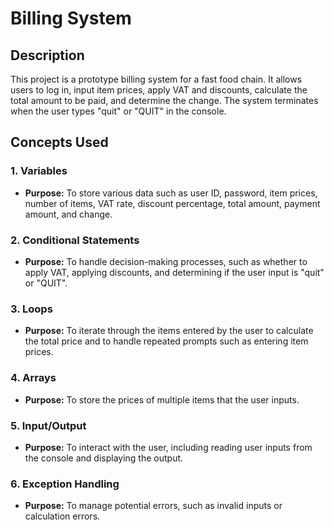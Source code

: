 # Billing System

## Description
This project is a prototype billing system for a fast food chain. It allows users to log in, input item prices, apply VAT and discounts, calculate the total amount to be paid, and determine the change. The system terminates when the user types "quit" or "QUIT" in the console.

## Concepts Used

### 1. Variables
- **Purpose:** To store various data such as user ID, password, item prices, number of items, VAT rate, discount percentage, total amount, payment amount, and change.

### 2. Conditional Statements
- **Purpose:** To handle decision-making processes, such as whether to apply VAT, applying discounts, and determining if the user input is "quit" or "QUIT".

### 3. Loops
- **Purpose:** To iterate through the items entered by the user to calculate the total price and to handle repeated prompts such as entering item prices.

### 4. Arrays
- **Purpose:** To store the prices of multiple items that the user inputs.

### 5. Input/Output
- **Purpose:** To interact with the user, including reading user inputs from the console and displaying the output.

### 6. Exception Handling
- **Purpose:** To manage potential errors, such as invalid inputs or calculation errors.